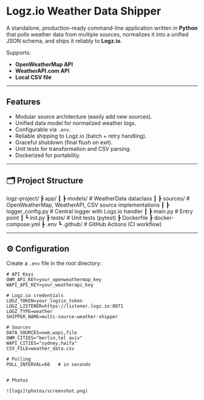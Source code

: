 # Logz.io Weather Data Shipper

A standalone, production-ready command-line application written in **Python** that polls weather data from multiple sources, normalizes it into a unified JSON schema, and ships it reliably to **Logz.io**.  

Supports:
- **OpenWeatherMap API**
- **WeatherAPI.com API**
- **Local CSV file**

---

## Features
- Modular source architecture (easily add new sources).
- Unified data model for normalized weather logs.
- Configurable via `.env`.
- Reliable shipping to Logz.io (batch + retry handling).
- Graceful shutdown (final flush on exit).
- Unit tests for transformation and CSV parsing.
- Dockerized for portability.

---

## 🗂 Project Structure


logz-project/
┣ app/
┃ ┣ models/ # WeatherData dataclass
┃ ┣ sources/ # OpenWeatherMap, WeatherAPI, CSV source implementations
┃ ┣ logger_config.py # Central logger with Logz.io handler
┃ ┣ main.py # Entry point
┃ ┗ init.py
┣ tests/ # Unit tests (pytest)
┣ Dockerfile
┣ docker-compose.yml
┣ .env
┗ .github/ # GitHub Actions (CI workflow)



---

## ⚙️ Configuration

Create a `.env` file in the root directory:

```env
# API Keys
OWM_API_KEY=your_openweathermap_key
WAPI_API_KEY=your_weatherapi_key

# Logz.io credentials
LOGZ_TOKEN=your_logzio_token
LOGZ_LISTENER=https://listener.logz.io:8071
LOGZ_TYPE=weather
SHIPPER_NAME=multi-source-weather-shipper

# Sources
DATA_SOURCES=owm,wapi,file
OWM_CITIES="berlin,tel aviv"
WAPI_CITIES="sydney,haifa"
CSV_FILE=weather_data.csv

# Polling
POLL_INTERVAL=60   # in seconds


# Photos

![logs](photos/screenshot.png)